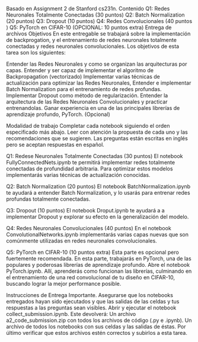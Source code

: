 Basado en Assignment 2 de Stanford cs231n.
Contenido
Q1: Redes Neuronales Totalmente Conectadas (30 puntos)
Q2: Batch Normalization (20 puntos)
Q3: Dropout (10 puntos)
Q4: Redes Convolucionales (40 puntos )
Q5: PyTorch en CIFAR-10 (OPCIONAL: 10 puntos extra)
Entrega de archivos
Objetivos
En este entregable se trabajará sobre la implementación de backprogation, y el entrenamiento de redes neuronales totalmente conectadas y redes neuronales convolucionales. Los objetivos de esta tarea son los siguientes:

Entender las Redes Neuronales y como se organizan las arquitecturas por capas.
Entender y ser capaz de implementar el algoritmo de Backpropagation (vectorizado)
Implementar varias técnicas de actualización para optimizar las Redes Neuronales,
Entender e implementar Batch Normalization para el entrenamiento de redes profundas.
Implementar Dropout como método de regularización.
Entender la arquitectura de las Redes Neuronales Convolucionales y practicar entrenandolas.
Ganar experiencia en una de las principales librerías de aprendizaje profundo, PyTorch. (Opcional)

Modalidad de trabajo
Completar cada notebook siguiendo el orden especificado más abajo. Leer con atención la propuesta de cada uno y las recomendaciones que se sugieren. Las preguntas están escritas en inglés pero se aceptan respuestas en español.


Q1: Redese Neuronales Totalmente Conectadas (30 puntos)
El notebook FullyConnectedNets.ipynb te permitirá implementar redes totalmente conectadas de profundidad arbitraria. Para optimizar estos modelos implementarás varias técnicas de actualización conocidas.

Q2: Batch Normalization (20 puntos)
El notebook BatchNormalization.ipynb te ayudará a entender Batch Normalization, y lo usarás para entrenar redes profundas totalmente conectadas.

Q3: Dropout (10 puntos)
El notebook Droput.ipynb te ayudará a a implementar Dropout y explorar su efecto en la generalización del modelo.

Q4: Redes Neuronales Convolucionales (40 puntos)
En el notebook ConvolutionalNetworks.ipynb implementarás varias capas nuevas que son comúnmente utilizadas en redes neuronales convolucionales.

Q5: PyTorch en CIFAR-10 (10 puntos extra)
Esta parte es opcional pero fuertemente recomendada. En esta parte, trabajarás en PyTorch, una de las populares y poderosas librerías de aprendizaje profundo.  Abre el notebook PyTorch.ipynb. Allí, aprenderás como funcionan las librerías, culminando en el entrenamiento de una red convolucional de tu diseño en CIFAR-10, buscando lograr la mejor performance posible.


Instrucciones de Entrega
Importante. Asegurarse que los notebooks entregados hayan sido ejecutados y que las salidas de las celdas y tus respuestas a las preguntas sean visibles.
Abrir y ejecutar el notebook collect_submission.ipynb. Este devolverá:
Un archivo a2_code_submission.zip con todos los archivos de código (.py e .ipynb). 
Un archivo de todos los notebooks con sus celdas y las salidas de éstas.
Por último verificar que estos archivos estén correctos y subirlos a esta tarea.